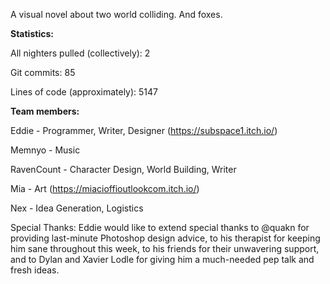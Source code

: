 A visual novel about two world colliding. And foxes.

**Statistics:**

All nighters pulled (collectively): 2

Git commits: 85

Lines of code (approximately): 5147

**Team members:**

Eddie - Programmer, Writer, Designer (https://subspace1.itch.io/)

Memnyo - Music

RavenCount - Character Design, World Building, Writer

Mia - Art (https://miacioffioutlookcom.itch.io/)

Nex - Idea Generation, Logistics

Special Thanks: Eddie would like to extend special thanks to @quakn for providing last-minute Photoshop design advice, to his therapist for keeping him sane throughout this week, to his friends for their unwavering support, and to Dylan and Xavier Lodle for giving him a much-needed pep talk and fresh ideas.
